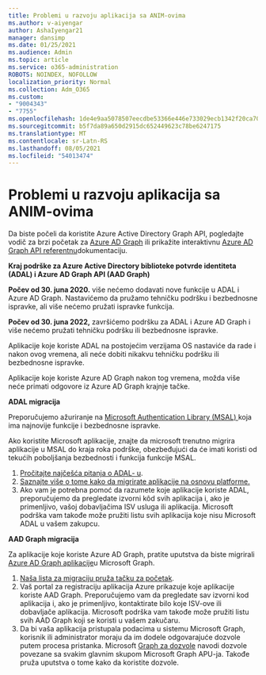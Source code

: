 ```yaml
---
title: Problemi u razvoju aplikacija sa ANIM-ovima
ms.author: v-aiyengar
author: AshaIyengar21
manager: dansimp
ms.date: 01/25/2021
ms.audience: Admin
ms.topic: article
ms.service: o365-administration
ROBOTS: NOINDEX, NOFOLLOW
localization_priority: Normal
ms.collection: Adm_O365
ms.custom:
- "9004343"
- "7755"
ms.openlocfilehash: 1de4e9aa5078507eecdbe53366e446e733029ecb1342f20ca701fa7f95a06fa9
ms.sourcegitcommit: b5f7da89a650d2915dc652449623c78be6247175
ms.translationtype: MT
ms.contentlocale: sr-Latn-RS
ms.lasthandoff: 08/05/2021
ms.locfileid: "54013474"
---
```

# <a name="issues-developing-applications-with-apis"></a>Problemi u razvoju aplikacija sa ANIM-ovima

Da biste počeli da koristite Azure Active Directory Graph API, pogledajte vodič za brzi početak za [Azure AD Graph](https://docs.microsoft.com/azure/active-directory/develop/microsoft-graph-intro) ili prikažite interaktivnu [Azure AD Graph API referentnu](https://docs.microsoft.com/previous-versions/azure/ad/graph/api/api-catalog)dokumentaciju.

**Kraj podrške za Azure Active Directory biblioteke potvrde identiteta (ADAL) i Azure AD Graph API (AAD Graph)**

**Počev od 30. juna 2020.** više nećemo dodavati nove funkcije u ADAL i Azure AD Graph. Nastavićemo da pružamo tehničku podršku i bezbednosne ispravke, ali više nećemo pružati ispravke funkcija.

**Počev od 30. juna 2022,** završićemo podršku za ADAL i Azure AD Graph i više nećemo pružati tehničku podršku ili bezbednosne ispravke.

Aplikacije koje koriste ADAL na postojećim verzijama OS nastaviće da rade i nakon ovog vremena, ali neće dobiti nikakvu tehničku podršku ili bezbednosne ispravke.

Aplikacije koje koriste Azure AD Graph nakon tog vremena, možda više neće primati odgovore iz Azure AD Graph krajnje tačke.

**ADAL migracija**

Preporučujemo ažuriranje na [Microsoft Authentication Library (MSAL) ](https://docs.microsoft.com/azure/active-directory/develop/v2-overview)koja ima najnovije funkcije i bezbednosne ispravke.

Ako koristite Microsoft aplikacije, znajte da microsoft trenutno migrira aplikacije u MSAL do kraja roka podrške, obezbeđujući da će imati koristi od tekućih poboljšanja bezbednosti i funkcija funkcije MSAL.

1. [Pročitajte najčešća pitanja o ADAL- u](https://docs.microsoft.com/azure/active-directory/develop/msal-migration#frequently-asked-questions-faq).
1. [Saznajte više o tome kako da migrirate aplikacije na osnovu platforme.](https://docs.microsoft.com/azure/active-directory/develop/msal-migration#frequently-asked-questions-faq)
1. Ako vam je potrebna pomoć da razumete koje aplikacije koriste ADAL, preporučujemo da pregledate izvorni kôd svih aplikacija i, ako je primenljivo, vašoj dobavljačima ISV usluga ili aplikacija. Microsoft podrška vam takođe može pružiti listu svih aplikacija koje nisu Microsoft ADAL u vašem zakupcu.

**AAD Graph migracija**

Za aplikacije koje koriste Azure AD Graph, pratite uputstva da biste migrirali [Azure AD Graph aplikacije](https://docs.microsoft.com/graph/migrate-azure-ad-graph-overview?view=graph-rest-1.0&preserve-view=true)u Microsoft Graph.

1. [Naša lista za migraciju pruža tačku za početak](https://docs.microsoft.com/graph/migrate-azure-ad-graph-planning-checklist). 
1. Vaš portal za registraciju aplikacija Azure prikazuje koje aplikacije koriste AAD Graph. Preporučujemo vam da pregledate sav izvorni kod aplikacija i, ako je primenljivo, kontaktirate bilo koje ISV-ove ili dobavljače aplikacija. Microsoft podrška vam takođe može pružiti listu svih AAD Graph koji se koristi u vašem zakučaru.
1. Da bi vaša aplikacija pristupala podacima u sistemu Microsoft Graph, korisnik ili administrator moraju da im dodele odgovarajuće dozvole putem procesa pristanka. Microsoft [Graph za dozvole](https://docs.microsoft.com/graph/permissions-reference?context=graph%2Fapi%2Fbeta&view=graph-rest-beta&preserve-view=true) navodi dozvole povezane sa svakim glavnim skupom Microsoft Graph APU-ja. Takođe pruža uputstva o tome kako da koristite dozvole.
